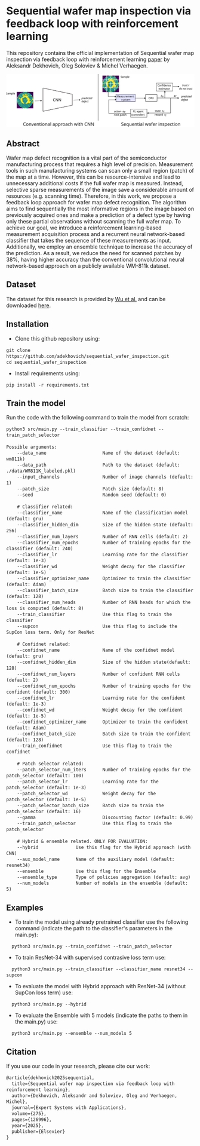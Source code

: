 # Sequential wafer map inspection via feedback loop with reinforcement learning

This repository contains the official implementation of Sequential wafer map inspection via feedback loop with reinforcement learning [paper](https://www.sciencedirect.com/science/article/pii/S0957417425006189) by Aleksandr Dekhovich, Oleg Soloviev & Michel Verhaegen.

![Sequential wafer map inspection](https://github.com/adekhovich/sequential_wafer_inspection/blob/main/docs/Figure1.svg) 

## Abstract

Wafer map defect recognition is a vital part of the semiconductor manufacturing process that requires a high level of precision. Measurement tools in such manufacturing systems can scan only a small region (patch) of the map at a time. However, this can be resource-intensive and lead to unnecessary additional costs if the full wafer map is measured. Instead, selective sparse measurements of the image save a considerable amount of resources (e.g. scanning time). Therefore, in this work, we propose a feedback loop approach for wafer map defect recognition. The algorithm aims to find sequentially the most informative regions in the image based on previously acquired ones and make a prediction of a defect type by having only these partial observations without scanning the full wafer map. To achieve our goal, we introduce a reinforcement learning-based measurement acquisition process and a recurrent neural network-based classifier that takes the sequence of these measurements as input. Additionally, we employ an ensemble technique to increase the accuracy of the prediction. As a result, we reduce the need for scanned patches by 38%, having higher accuracy than the conventional convolutional neural network-based approach on a publicly available WM-811k dataset.


## Dataset

The dataset for this research is provided by [Wu et al.](10.1109/TSM.2014.2364237) and can be downloaded [here](http://mirlab.org/dataSet/public/). 

## Installation

* Clone this github repository using:
```
git clone https://github.com/adekhovich/sequential_wafer_inspection.git
cd sequential_wafer_inspection
```

* Install requirements using:
```
pip install -r requirements.txt
```

## Train the model

Run the code with the following command to train the model from scratch:
```
python3 src/main.py --train_classifier --train_confidnet --train_patch_selector

Possible arguments:
    --data_name                     Name of the dataset (default: wm811k)
    --data_path                     Path to the dataset (default: ./data/WM811K_labeled.pkl)
    --input_channels                Number of image channels (default: 1)
    --patch_size                    Patch size (default: 8)
    --seed                          Random seed (default: 0)
    
    # Classifier related:
    --classifier_name               Name of the classification model (default: gru)
    --classifier_hidden_dim         Size of the hidden state (default: 256)
    --classifier_num_layers         Number of RNN cells (default: 2)
    --classifier_num_epochs         Number of training epochs for the classifier (default: 240)
    --classifier_lr                 Learning rate for the classifier (default: 1e-3)
    --classifier_wd                 Weight decay for the classifier (default: 1e-5)
    --classifier_optimizer_name     Optimizer to train the classifier (default: Adam)
    --classifier_batch_size         Batch size to train the classifier (default: 128) 
    --classifier_num_heads          Number of RNN heads for which the loss is computed (default: 8) 
    --train_classifier              Use this flag to train the classifier
    --supcon                        Use this flag to include the SupCon loss term. Only for ResNet
    
    # Confidnet related:   
    --confidnet_name                Name of the confidnet model (default: gru)
    --confidnet_hidden_dim          Size of the hidden state(default: 128)
    --confidnet_num_layers          Number of confident RNN cells (default: 2)
    --confidnet_num_epochs          Number of training epochs for the confident (default: 300)
    --confidnet_lr                  Learning rate for the confident (default: 1e-3)
    --confidnet_wd                  Weight decay for the confident (default: 1e-5)
    --confidnet_optimizer_name      Optimizer to train the confident (default: Adam)
    --confidnet_batch_size          Batch size to train the confident (default: 128)
    --train_confidnet               Use this flag to train the confidnet
    
    # Patch selector related:
    --patch_selector_num_iters      Number of training epochs for the patch_selector (default: 100)
    --patch_selector_lr             Learning rate for the patch_selector (default: 1e-3)
    --patch_selector_wd             Weight decay for the patch_selector (default: 1e-5)
    --patch_selector_batch_size     Batch size to train the patch_selector (default: 16)  
    --gamma                         Discounting factor (default: 0.99)
    --train_patch_selector          Use this flag to train the patch_selector
    
    # Hybrid & ensemble related. ONLY FOR EVALUATION:
    --hybrid              Use this flag for the Hybrid approach (with CNN)
    --aux_model_name      Name of the auxiliary model (default: resnet34)    
    --ensemble            Use this flag for the Ensemble
    --ensemble_type       Type of policies aggregation (default: avg)
    --num_models          Number of models in the ensemble (default: 5)    
```

## Examples

* To train the model using already pretrained classifier use the following command (indicate the path to the classifier's parameters in the main.py):
```
  python3 src/main.py --train_confidnet --train_patch_selector
```

* To train ResNet-34 with supervised contrasive loss term use:
```
  python3 src/main.py --train_classifier --classifier_name resnet34 --supcon
```

* To evaluate the model with Hybrid approach with ResNet-34 (without SupCon loss term) use:
```
  python3 src/main.py --hybrid
```

* To evaluate the Ensemble with 5 models (indicate the paths to them in the main.py) use:
```
  python3 src/main.py --ensemble --num_models 5
```

## Citation

If you use our code in your research, please cite our work:
```
@article{dekhovich2025sequential,
  title={Sequential wafer map inspection via feedback loop with reinforcement learning},
  author={Dekhovich, Aleksandr and Soloviev, Oleg and Verhaegen, Michel},
  journal={Expert Systems with Applications},
  volume={275},
  pages={126996},
  year={2025},
  publisher={Elsevier}
}
``` 
